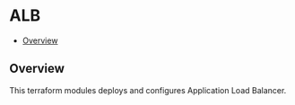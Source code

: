 # ALB
<!-- vim-markdown-toc GFM -->

- [Overview](#overview)

<!-- vim-markdown-toc -->
## Overview

This terraform modules deploys and configures Application Load Balancer.
